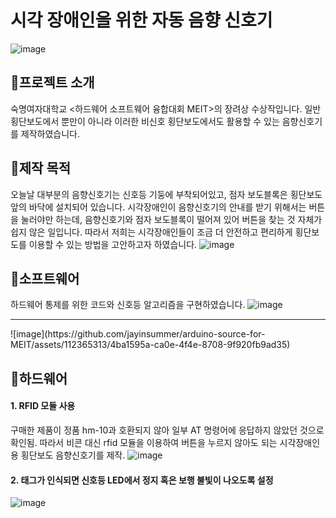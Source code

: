 # 시각 장애인을 위한 자동 음향 신호기
![image](https://github.com/jayinsummer/arduino-source-for-MEIT/assets/112365313/38499421-7f31-45ad-97f6-182654d98cb0)

## 🚦프로젝트 소개
숙명여자대학교 <하드웨어 소프트웨어 융합대회 MEIT>의 장려상 수상작입니다.
일반 횡단보도에서 뿐만이 아니라 이러한 비신호 횡단보도에서도 활용할 수 있는 음향신호기를 제작하였습니다.

## 🚦제작 목적
오늘날 대부분의 음향신호기는 신호등 기둥에 부착되어있고, 점자 보도블록은 횡단보도 앞의 바닥에 설치되어 있습니다.
시각장애인이 음향신호기의 안내를 받기 위해서는 버튼을 눌러야만 하는데, 음향신호기와 점자 보도블록이 떨어져 있어 버튼을 찾는 것 자체가 쉽지 않은 일입니다.
따라서 저희는 시각장애인들이 조금 더 안전하고 편리하게 횡단보도를 이용할 수 있는 방법을 고안하고자 하였습니다.
![image](https://github.com/jayinsummer/arduino-source-for-MEIT/assets/112365313/cdb329da-e26b-41e7-9b04-80d41467b64c)

## 🚦소프트웨어
하드웨어 통제를 위한 코드와 신호등 알고리즘을 구현하였습니다.
![image](https://github.com/jayinsummer/arduino-source-for-MEIT/assets/112365313/94a091c8-cd84-4c6e-a860-c25ad016e80f)
<hr/>
![image](https://github.com/jayinsummer/arduino-source-for-MEIT/assets/112365313/4ba1595a-ca0e-4f4e-8708-9f920fb9ad35)

## 🚦하드웨어
#### 1. RFID 모듈 사용
구매한 제품이 정품 hm-10과 호환되지 않아 일부 AT 명령어에 응답하지 않았던 것으로 확인됨.
따라서 비콘 대신 rfid 모듈을 이용하여 버튼을 누르지 않아도 되는 시각장애인용 횡단보도 음향신호기를 제작.
![image](https://github.com/jayinsummer/arduino-source-for-MEIT/assets/112365313/563d1c1d-9bfc-4cd8-956e-e675513241b4)

#### 2. 태그가 인식되면 신호등 LED에서 정지 혹은 보행 불빛이 나오도록 설정
![image](https://github.com/jayinsummer/arduino-source-for-MEIT/assets/112365313/2b5ccf8f-ae96-4121-8b2c-aaafba6d4e2f)

